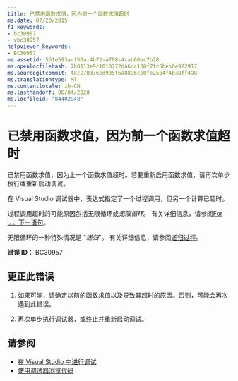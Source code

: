 ```yaml
---
title: 已禁用函数求值，因为前一个函数求值超时
ms.date: 07/20/2015
f1_keywords:
- bc30957
- vbc30957
helpviewer_keywords:
- BC30957
ms.assetid: 561e593a-f50a-4b72-a708-4cab60ec7b28
ms.openlocfilehash: 7b0113e9c1018772da6dc180f7fc5beb0e922917
ms.sourcegitcommit: f8c270376ed905f6a8896ce0fe25b4f4b38ff498
ms.translationtype: MT
ms.contentlocale: zh-CN
ms.lasthandoff: 06/04/2020
ms.locfileid: "84402948"
---
```

# <a name="function-evaluation-is-disabled-because-a-previous-function-evaluation-timed-out"></a>已禁用函数求值，因为前一个函数求值超时
已禁用函数求值，因为上一个函数求值超时。若要重新启用函数求值，请再次单步执行或重新启动调试。  
  
 在 Visual Studio 调试器中，表达式指定了一个过程调用，但另一个计算已超时。  
  
 过程调用超时的可能原因包括无限循环或*无限循环*。 有关详细信息，请参阅[For .。。下一语句](../statements/for-next-statement.md)。  
  
 无限循环的一种特殊情况是 "*递归*"。 有关详细信息，请参阅[递归过程](../../programming-guide/language-features/procedures/recursive-procedures.md)。  
  
 **错误 ID：** BC30957  
  
## <a name="to-correct-this-error"></a>更正此错误  
  
1. 如果可能，请确定以前的函数求值以及导致其超时的原因。否则，可能会再次遇到此错误。  
  
2. 再次单步执行调试器，或终止并重新启动调试。  
  
## <a name="see-also"></a>请参阅

- [在 Visual Studio 中进行调试](/visualstudio/debugger/debugger-feature-tour)
- [使用调试器浏览代码](/visualstudio/debugger/navigating-through-code-with-the-debugger)
